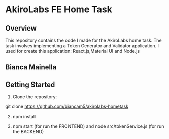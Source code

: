 # AkiroLabs FE Home Task

## Overview

This repository contains the code I made for the AkiroLabs home task. The task involves implementing a Token Generator and Validator application.
I used for create this application: React.js,Material UI and Node.js


## Bianca Mainella

 
## Getting Started

1. Clone the repository:

 git clone https://github.com/biancam5/akirolabs-hometask

2. npm install

3. npm start (for run the FRONTEND)  and  node src/tokenService.js (for run the BACKEND)

